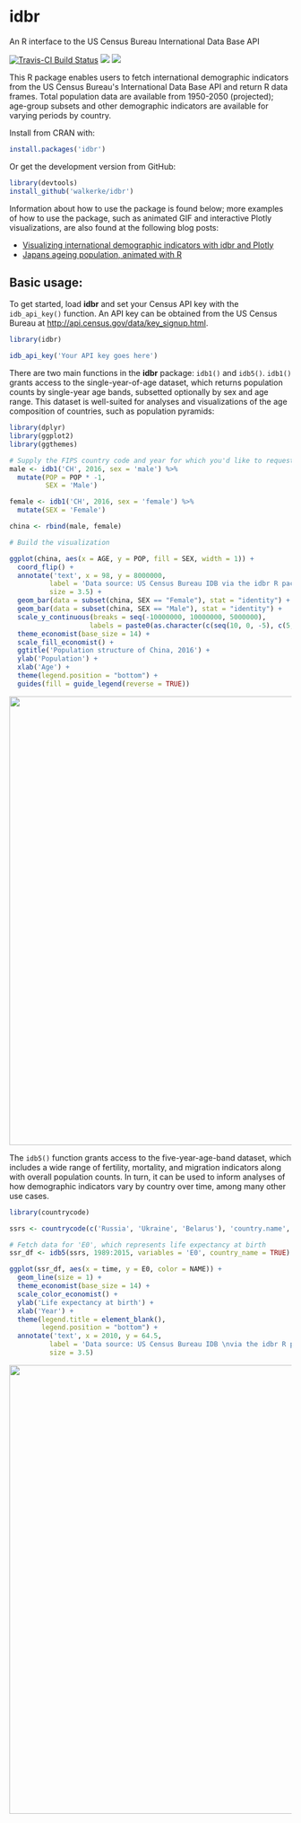 # idbr
An R interface to the US Census Bureau International Data Base API

[![Travis-CI Build Status](https://travis-ci.org/walkerke/idbr.svg?branch=master)](https://travis-ci.org/walkerke/idbr)  ![](http://www.r-pkg.org/badges/version/idbr)  ![](http://cranlogs.r-pkg.org/badges/grand-total/idbr)

This R package enables users to fetch international demographic indicators from the US Census Bureau's International Data Base API and return R data frames.  Total population data are available from 1950-2050 (projected); age-group subsets and other demographic indicators are available for varying periods by country.  

Install from CRAN with: 

```r
install.packages('idbr')
```

Or get the development version from GitHub: 

```r
library(devtools)
install_github('walkerke/idbr')
```

Information about how to use the package is found below; more examples of how to use the package, such as animated GIF and interactive Plotly visualizations, are also found at the following blog posts: 

* [Visualizing international demographic indicators with idbr and Plotly](http://walkerke.github.io/2016/01/idbr/)
* [Japans ageing population, animated with R](http://blog.revolutionanalytics.com/2016/02/japans-ageing-population-animated-with-r.html)

## Basic usage: 

To get started, load __idbr__ and set your Census API key with the `idb_api_key()` function.  An API key can be obtained from the US Census Bureau at <http://api.census.gov/data/key_signup.html>.

```r
library(idbr)

idb_api_key('Your API key goes here')
```

There are two main functions in the __idbr__ package: `idb1()` and `idb5()`.  `idb1()` grants access to the single-year-of-age dataset, which returns population counts by single-year age bands, subsetted optionally by sex and age range.  This dataset is well-suited for analyses and visualizations of the age composition of countries, such as population pyramids: 

```r
library(dplyr)
library(ggplot2)
library(ggthemes)

# Supply the FIPS country code and year for which you'd like to request data, optionally by sex
male <- idb1('CH', 2016, sex = 'male') %>%
  mutate(POP = POP * -1,
         SEX = 'Male')

female <- idb1('CH', 2016, sex = 'female') %>%
  mutate(SEX = 'Female')

china <- rbind(male, female) 

# Build the visualization

ggplot(china, aes(x = AGE, y = POP, fill = SEX, width = 1)) +
  coord_flip() +
  annotate('text', x = 98, y = 8000000, 
          label = 'Data source: US Census Bureau IDB via the idbr R package', 
          size = 3.5) + 
  geom_bar(data = subset(china, SEX == "Female"), stat = "identity") +
  geom_bar(data = subset(china, SEX == "Male"), stat = "identity") +
  scale_y_continuous(breaks = seq(-10000000, 10000000, 5000000),
                    labels = paste0(as.character(c(seq(10, 0, -5), c(5, 10))), "m")) +
  theme_economist(base_size = 14) + 
  scale_fill_economist() + 
  ggtitle('Population structure of China, 2016') + 
  ylab('Population') + 
  xlab('Age') + 
  theme(legend.position = "bottom") + 
  guides(fill = guide_legend(reverse = TRUE))

```

<img src="http://personal.tcu.edu/kylewalker/img/china.png" style = "width: 800px">

The `idb5()` function grants access to the five-year-age-band dataset, which includes a wide range of fertility, mortality, and migration indicators along with overall population counts.  In turn, it can be used to inform analyses of how demographic indicators vary by country over time, among many other use cases.  

```r
library(countrycode)

ssrs <- countrycode(c('Russia', 'Ukraine', 'Belarus'), 'country.name', 'fips104')

# Fetch data for 'E0', which represents life expectancy at birth
ssr_df <- idb5(ssrs, 1989:2015, variables = 'E0', country_name = TRUE)

ggplot(ssr_df, aes(x = time, y = E0, color = NAME)) + 
  geom_line(size = 1) + 
  theme_economist(base_size = 14) + 
  scale_color_economist() + 
  ylab('Life expectancy at birth') + 
  xlab('Year') + 
  theme(legend.title = element_blank(), 
        legend.position = "bottom") + 
  annotate('text', x = 2010, y = 64.5, 
          label = 'Data source: US Census Bureau IDB \nvia the idbr R package', 
          size = 3.5)
```

<img src="http://personal.tcu.edu/kylewalker/img/ssr.png" style = "width: 800px">


